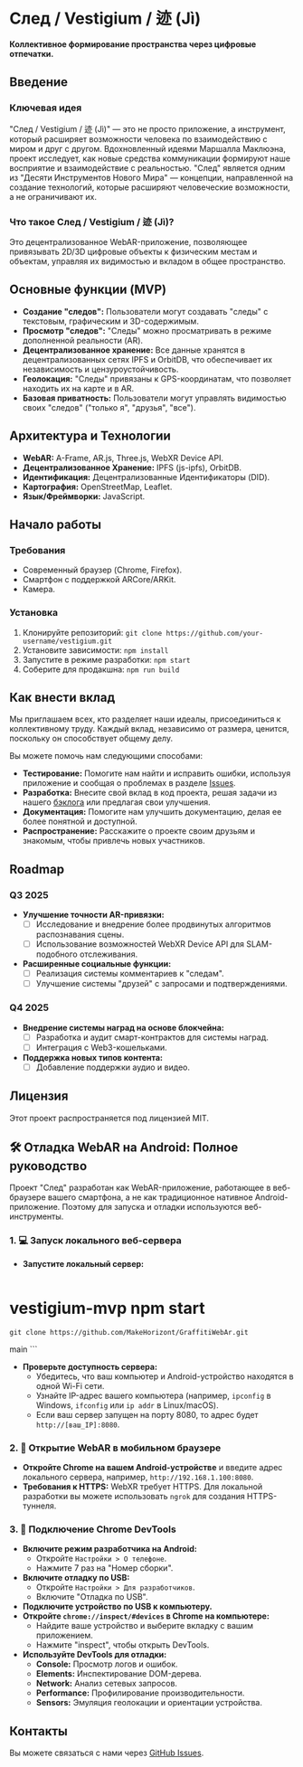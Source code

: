 # След / Vestigium / 迹 (Jì)

**Коллективное формирование пространства через цифровые отпечатки.**

## Введение

### Ключевая идея

"След / Vestigium / 迹 (Jì)" — это не просто приложение, а инструмент, который расширяет возможности человека по взаимодействию с миром и друг с другом. Вдохновленный идеями Маршалла Маклюэна, проект исследует, как новые средства коммуникации формируют наше восприятие и взаимодействие с реальностью. "След" является одним из "Десяти Инструментов Нового Мира" — концепции, направленной на создание технологий, которые расширяют человеческие возможности, а не ограничивают их.

### Что такое След / Vestigium / 迹 (Jì)?

Это децентрализованное WebAR-приложение, позволяющее привязывать 2D/3D цифровые объекты к физическим местам и объектам, управляя их видимостью и вкладом в общее пространство.

## Основные функции (MVP)

*   **Создание "следов":** Пользователи могут создавать "следы" с текстовым, графическим и 3D-содержимым.
*   **Просмотр "следов":** "Следы" можно просматривать в режиме дополненной реальности (AR).
*   **Децентрализованное хранение:** Все данные хранятся в децентрализованных сетях IPFS и OrbitDB, что обеспечивает их независимость и цензуроустойчивость.
*   **Геолокация:** "Следы" привязаны к GPS-координатам, что позволяет находить их на карте и в AR.
*   **Базовая приватность:** Пользователи могут управлять видимостью своих "следов" ("только я", "друзья", "все").

## Архитектура и Технологии

*   **WebAR:** A-Frame, AR.js, Three.js, WebXR Device API.
*   **Децентрализованное Хранение:** IPFS (js-ipfs), OrbitDB.
*   **Идентификация:** Децентрализованные Идентификаторы (DID).
*   **Картография:** OpenStreetMap, Leaflet.
*   **Язык/Фреймворки:** JavaScript.

## Начало работы

### Требования

*   Современный браузер (Chrome, Firefox).
*   Смартфон с поддержкой ARCore/ARKit.
*   Камера.

### Установка

1.  Клонируйте репозиторий: `git clone https://github.com/your-username/vestigium.git`
2.  Установите зависимости: `npm install`
3.  Запустите в режиме разработки: `npm start`
4.  Соберите для продакшна: `npm run build`

## Как внести вклад

Мы приглашаем всех, кто разделяет наши идеалы, присоединиться к коллективному труду. Каждый вклад, независимо от размера, ценится, поскольку он способствует общему делу.

Вы можете помочь нам следующими способами:

*   **Тестирование:** Помогите нам найти и исправить ошибки, используя приложение и сообщая о проблемах в разделе [Issues](https://github.com/your-username/vestigium/issues).
*   **Разработка:** Внесите свой вклад в код проекта, решая задачи из нашего [бэклога](docs/BACKLOG.md) или предлагая свои улучшения.
*   **Документация:** Помогите нам улучшить документацию, делая ее более понятной и доступной.
*   **Распространение:** Расскажите о проекте своим друзьям и знакомым, чтобы привлечь новых участников.

## Roadmap

### Q3 2025

*   **Улучшение точности AR-привязки:**
    *   [ ] Исследование и внедрение более продвинутых алгоритмов распознавания сцены.
    *   [ ] Использование возможностей WebXR Device API для SLAM-подобного отслеживания.
*   **Расширенные социальные функции:**
    *   [ ] Реализация системы комментариев к "следам".
    *   [ ] Улучшение системы "друзей" с запросами и подтверждениями.

### Q4 2025

*   **Внедрение системы наград на основе блокчейна:**
    *   [ ] Разработка и аудит смарт-контрактов для системы наград.
    *   [ ] Интеграция с Web3-кошельками.
*   **Поддержка новых типов контента:**
    *   [ ] Добавление поддержки аудио и видео.

## Лицензия

Этот проект распространяется под лицензией MIT.

## 🛠️ Отладка WebAR на Android: Полное руководство

Проект "След" разработан как WebAR-приложение, работающее в веб-браузере вашего смартфона, а не как традиционное нативное Android-приложение. Поэтому для запуска и отладки используются веб-инструменты.

### 1. 💻 Запуск локального веб-сервера

*   **Запустите локальный сервер:**
    ```bash
vestigium-mvp
    npm start
=======
    git clone https://github.com/MakeHorizont/GraffitiWebAr.git
main
    ```
*   **Проверьте доступность сервера:**
    *   Убедитесь, что ваш компьютер и Android-устройство находятся в одной Wi-Fi сети.
    *   Узнайте IP-адрес вашего компьютера (например, `ipconfig` в Windows, `ifconfig` или `ip addr` в Linux/macOS).
    *   Если ваш сервер запущен на порту 8080, то адрес будет `http://[ваш_IP]:8080`.

### 2. 📱 Открытие WebAR в мобильном браузере

*   **Откройте Chrome на вашем Android-устройстве** и введите адрес локального сервера, например, `http://192.168.1.100:8080`.
*   **Требования к HTTPS:** WebXR требует HTTPS. Для локальной разработки вы можете использовать `ngrok` для создания HTTPS-туннеля.

### 3. 🚀 Подключение Chrome DevTools

*   **Включите режим разработчика на Android:**
    *   Откройте `Настройки > О телефоне`.
    *   Нажмите 7 раз на "Номер сборки".
*   **Включите отладку по USB:**
    *   Откройте `Настройки > Для разработчиков`.
    *   Включите "Отладка по USB".
*   **Подключите устройство по USB к компьютеру.**
*   **Откройте `chrome://inspect/#devices` в Chrome на компьютере:**
    *   Найдите ваше устройство и выберите вкладку с вашим приложением.
    *   Нажмите "inspect", чтобы открыть DevTools.
*   **Используйте DevTools для отладки:**
    *   **Console:** Просмотр логов и ошибок.
    *   **Elements:** Инспектирование DOM-дерева.
    *   **Network:** Анализ сетевых запросов.
    *   **Performance:** Профилирование производительности.
    *   **Sensors:** Эмуляция геолокации и ориентации устройства.

## Контакты

Вы можете связаться с нами через [GitHub Issues](https://github.com/your-username/vestigium/issues).
